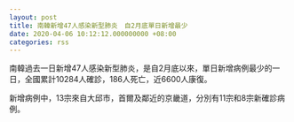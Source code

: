 ```yaml
---
layout: post
title: 南韓新增47人感染新型肺炎　自2月底單日新增最少
date: 2020-04-06 10:12:12.000000000 +08:00
categories: rss
---
```


南韓過去一日新增47人感染新型肺炎，是自2月底以來，單日新增病例最少的一日，全國累計10284人確診，186人死亡，近6600人康復。

新增病例中，13宗來自大邱市，首爾及鄰近的京畿道，分別有11宗和8宗新確診病例。

